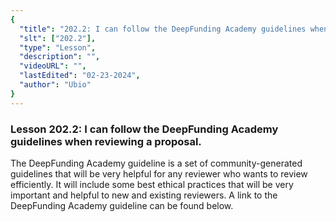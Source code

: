 ```yaml
---
{
  "title": "202.2: I can follow the DeepFunding Academy guidelines when reviewing a proposal.",
  "slt": ["202.2"],
  "type": "Lesson",
  "description": "",
  "videoURL": "",
  "lastEdited": "02-23-2024",
  "author": "Ubio"
}
---
```


### **Lesson 202.2: I can follow the DeepFunding Academy guidelines when reviewing a proposal.**

The DeepFunding Academy guideline is a set of community-generated guidelines that will be very helpful for any reviewer who wants to review efficiently. It will include some best ethical practices that will be very important and helpful to new and existing reviewers. A link to the DeepFunding Academy guideline can be found below.
